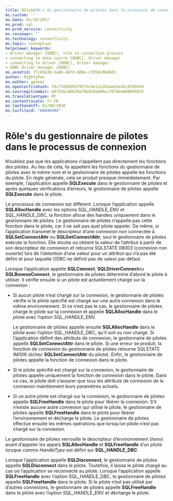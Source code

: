 ```yaml
---
title: Rôle&#39;s du gestionnaire de pilotes dans le processus de connexion | Microsoft Docs
ms.custom: ''
ms.date: 01/19/2017
ms.prod: sql
ms.prod_service: connectivity
ms.reviewer: ''
ms.technology: connectivity
ms.topic: conceptual
helpviewer_keywords:
- driver manager [ODBC], role in connection process
- connecting to data source [ODBC], driver manager
- connecting to driver [ODBC], driver manager
- ODBC driver manager [ODBC]
ms.assetid: 77c05630-5a8b-467d-b80e-c705dc06d601
author: MightyPen
ms.author: genemi
ms.openlocfilehash: fdc7f82059579f23c9a1a1203aee5e45c87693e9
ms.sourcegitcommit: b87d36c46b39af8b929ad94ec707dee8800950f5
ms.translationtype: MT
ms.contentlocale: fr-FR
ms.lasthandoff: 02/08/2020
ms.locfileid: "68046944"
---
```

# <a name="driver-manager39s-role-in-the-connection-process"></a>Rôle&#39;s du gestionnaire de pilotes dans le processus de connexion
N’oubliez pas que les applications n’appellent pas directement les fonctions des pilotes. Au lieu de cela, ils appellent les fonctions du gestionnaire de pilotes avec le même nom et le gestionnaire de pilotes appelle les fonctions du pilote. En règle générale, cela se produit presque immédiatement. Par exemple, l’application appelle **SQLExecute** dans le gestionnaire de pilotes et après quelques vérifications d’erreurs, le gestionnaire de pilotes appelle **SQLExecute** dans le pilote.  
  
 Le processus de connexion est différent. Lorsque l’application appelle **SQLAllocHandle** avec les options SQL_HANDLE_ENV et SQL_HANDLE_DBC, la fonction alloue des handles uniquement dans le gestionnaire de pilotes. Le gestionnaire de pilotes n’appelle pas cette fonction dans le pilote, car il ne sait pas quel pilote appeler. De même, si l’application transmet le descripteur d’une connexion non connectée à **SQLSetConnectAttr** ou **SQLGetConnectAttr**, seul le gestionnaire de pilotes exécute la fonction. Elle stocke ou obtient la valeur de l’attribut à partir de son descripteur de connexion et retourne SQLSTATE 08003 (connexion non ouverte) lors de l’obtention d’une valeur pour un attribut qui n’a pas été défini et pour laquelle ODBC ne définit pas de valeur par défaut.  
  
 Lorsque l’application appelle **SQLConnect**, **SQLDriverConnect**ou **SQLBrowseConnect**, le gestionnaire de pilotes détermine d’abord le pilote à utiliser. Il vérifie ensuite si un pilote est actuellement chargé sur la connexion :  
  
-   Si aucun pilote n’est chargé sur la connexion, le gestionnaire de pilotes vérifie si le pilote spécifié est chargé sur une autre connexion dans le même environnement. Si ce n’est pas le cas, le gestionnaire de pilotes charge le pilote sur la connexion et appelle **SQLAllocHandle** dans le pilote avec l’option SQL_HANDLE_ENV.  
  
     Le gestionnaire de pilotes appelle ensuite **SQLAllocHandle** dans le pilote avec l’option SQL_HANDLE_DBC, qu’il soit ou non chargé. Si l’application définit des attributs de connexion, le gestionnaire de pilotes appelle **SQLSetConnectAttr** dans le pilote. Si une erreur se produit, la fonction de connexion du gestionnaire de pilotes retourne SQLSTATE IM006 (échec **SQLSetConnectAttr** du pilote). Enfin, le gestionnaire de pilotes appelle la fonction de connexion dans le pilote.  
  
-   Si le pilote spécifié est chargé sur la connexion, le gestionnaire de pilotes appelle uniquement la fonction de connexion dans le pilote. Dans ce cas, le pilote doit s’assurer que tous les attributs de connexion de la connexion maintiennent leurs paramètres actuels.  
  
-   Si un autre pilote est chargé sur la connexion, le gestionnaire de pilotes appelle **SQLFreeHandle** dans le pilote pour libérer la connexion. S’il n’existe aucune autre connexion qui utilise le pilote, le gestionnaire de pilotes appelle **SQLFreeHandle** dans le pilote pour libérer l’environnement et décharge le pilote. Le gestionnaire de pilotes effectue ensuite les mêmes opérations que lorsqu’un pilote n’est pas chargé sur la connexion.  
  
 Le gestionnaire de pilotes verrouille le descripteur d’environnement (*henv*) avant d’appeler les appels **SQLAllocHandle** et **SQLFreeHandle** d’un pilote lorsque *comme HandleType* est défini sur **SQL_HANDLE_DBC**.  
  
 Lorsque l’application appelle **SQLDisconnect**, le gestionnaire de pilotes appelle **SQLDisconnect** dans le pilote. Toutefois, il laisse le pilote chargé au cas où l’application se reconnecte au pilote. Lorsque l’application appelle **SQLFreeHandle** avec l’option SQL_HANDLE_DBC, le gestionnaire de pilotes appelle **SQLFreeHandle** dans le pilote. Si le pilote n’est pas utilisé par d’autres connexions, le gestionnaire de pilotes appelle **SQLFreeHandle** dans le pilote avec l’option SQL_HANDLE_ENV et décharge le pilote.
